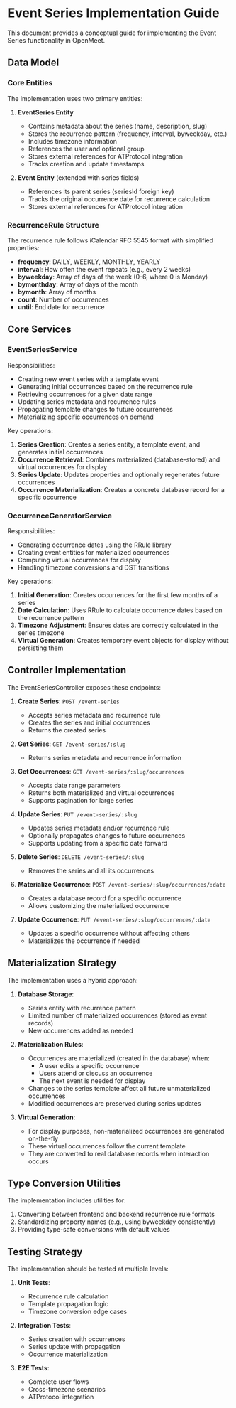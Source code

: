 # Event Series Implementation Guide

This document provides a conceptual guide for implementing the Event Series functionality in OpenMeet.

## Data Model

### Core Entities

The implementation uses two primary entities:

1. **EventSeries Entity**
   - Contains metadata about the series (name, description, slug)
   - Stores the recurrence pattern (frequency, interval, byweekday, etc.)
   - Includes timezone information
   - References the user and optional group
   - Stores external references for ATProtocol integration
   - Tracks creation and update timestamps

2. **Event Entity** (extended with series fields)
   - References its parent series (seriesId foreign key)
   - Tracks the original occurrence date for recurrence calculation
   - Stores external references for ATProtocol integration

### RecurrenceRule Structure

The recurrence rule follows iCalendar RFC 5545 format with simplified properties:
- **frequency**: DAILY, WEEKLY, MONTHLY, YEARLY
- **interval**: How often the event repeats (e.g., every 2 weeks)
- **byweekday**: Array of days of the week (0-6, where 0 is Monday)
- **bymonthday**: Array of days of the month
- **bymonth**: Array of months
- **count**: Number of occurrences
- **until**: End date for recurrence

## Core Services

### EventSeriesService

Responsibilities:
- Creating new event series with a template event
- Generating initial occurrences based on the recurrence rule
- Retrieving occurrences for a given date range
- Updating series metadata and recurrence rules
- Propagating template changes to future occurrences
- Materializing specific occurrences on demand

Key operations:
1. **Series Creation**: Creates a series entity, a template event, and generates initial occurrences
2. **Occurrence Retrieval**: Combines materialized (database-stored) and virtual occurrences for display
3. **Series Update**: Updates properties and optionally regenerates future occurrences
4. **Occurrence Materialization**: Creates a concrete database record for a specific occurrence

### OccurrenceGeneratorService

Responsibilities:
- Generating occurrence dates using the RRule library
- Creating event entities for materialized occurrences
- Computing virtual occurrences for display
- Handling timezone conversions and DST transitions

Key operations:
1. **Initial Generation**: Creates occurrences for the first few months of a series
2. **Date Calculation**: Uses RRule to calculate occurrence dates based on the recurrence pattern
3. **Timezone Adjustment**: Ensures dates are correctly calculated in the series timezone
4. **Virtual Generation**: Creates temporary event objects for display without persisting them

## Controller Implementation

The EventSeriesController exposes these endpoints:

1. **Create Series**: `POST /event-series`
   - Accepts series metadata and recurrence rule
   - Creates the series and initial occurrences
   - Returns the created series

2. **Get Series**: `GET /event-series/:slug`
   - Returns series metadata and recurrence information

3. **Get Occurrences**: `GET /event-series/:slug/occurrences`
   - Accepts date range parameters
   - Returns both materialized and virtual occurrences
   - Supports pagination for large series

4. **Update Series**: `PUT /event-series/:slug`
   - Updates series metadata and/or recurrence rule
   - Optionally propagates changes to future occurrences
   - Supports updating from a specific date forward

5. **Delete Series**: `DELETE /event-series/:slug`
   - Removes the series and all its occurrences

6. **Materialize Occurrence**: `POST /event-series/:slug/occurrences/:date`
   - Creates a database record for a specific occurrence
   - Allows customizing the materialized occurrence

7. **Update Occurrence**: `PUT /event-series/:slug/occurrences/:date`
   - Updates a specific occurrence without affecting others
   - Materializes the occurrence if needed

## Materialization Strategy

The implementation uses a hybrid approach:

1. **Database Storage**:
   - Series entity with recurrence pattern
   - Limited number of materialized occurrences (stored as event records)
   - New occurrences added as needed

2. **Materialization Rules**:
   - Occurrences are materialized (created in the database) when:
     - A user edits a specific occurrence
     - Users attend or discuss an occurrence
     - The next event is needed for display
   - Changes to the series template affect all future unmaterialized occurrences
   - Modified occurrences are preserved during series updates

3. **Virtual Generation**:
   - For display purposes, non-materialized occurrences are generated on-the-fly
   - These virtual occurrences follow the current template
   - They are converted to real database records when interaction occurs

## Type Conversion Utilities

The implementation includes utilities for:
1. Converting between frontend and backend recurrence rule formats
2. Standardizing property names (e.g., using byweekday consistently)
3. Providing type-safe conversions with default values

## Testing Strategy

The implementation should be tested at multiple levels:

1. **Unit Tests**:
   - Recurrence rule calculation
   - Template propagation logic
   - Timezone conversion edge cases

2. **Integration Tests**:
   - Series creation with occurrences
   - Series update with propagation
   - Occurrence materialization

3. **E2E Tests**:
   - Complete user flows
   - Cross-timezone scenarios
   - ATProtocol integration